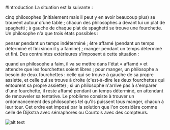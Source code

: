 #Introduction
La situation est la suivante :

cinq philosophes (initialement mais il peut y en avoir beaucoup plus) se trouvent autour d'une table ;
chacun des philosophes a devant lui un plat de spaghetti ;
à gauche de chaque plat de spaghetti se trouve une fourchette.
Un philosophe n'a que trois états possibles :

penser pendant un temps indéterminé ;
être affamé (pendant un temps déterminé et fini sinon il y a famine) ;
manger pendant un temps déterminé et fini.
Des contraintes extérieures s'imposent à cette situation :

quand un philosophe a faim, il va se mettre dans l'état « affamé » et attendre que les fourchettes soient libres ;
pour manger, un philosophe a besoin de deux fourchettes : celle qui se trouve à gauche de sa propre assiette, et celle qui se trouve à droite (c'est-à-dire les deux fourchettes qui entourent sa propre assiette) ;
si un philosophe n'arrive pas à s'emparer d'une fourchette, il reste affamé pendant un temps déterminé, en attendant de renouveler sa tentative.
Le problème consiste à trouver un ordonnancement des philosophes tel qu'ils puissent tous manger, chacun à leur tour. Cet ordre est imposé par la solution que l'on considère comme celle de Dijkstra avec sémaphores ou Courtois avec des compteurs.

![alt text](https://upload.wikimedia.org/wikipedia/commons/thumb/7/7b/An_illustration_of_the_dining_philosophers_problem.png/578px-An_illustration_of_the_dining_philosophers_problem.png)